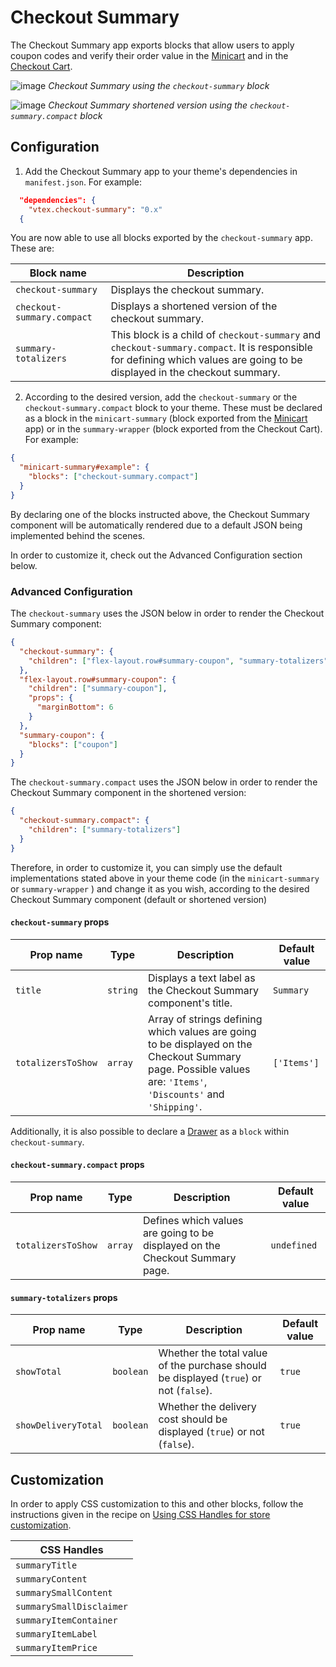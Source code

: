 # Checkout Summary

The Checkout Summary app exports blocks that allow users to apply coupon codes and verify their order value in the [Minicart](https://github.com/vtex-apps/minicart) and in the [Checkout Cart](https://github.com/vtex-apps/checkout-cart).

![image](https://user-images.githubusercontent.com/8902498/71037159-eb04da80-20fd-11ea-983e-ce49d2ca27c9.png)
*Checkout Summary using the `checkout-summary` block*

![image](https://user-images.githubusercontent.com/8902498/71039765-b7c54a00-2103-11ea-9e38-32fc9eb174ba.png)
*Checkout Summary shortened version using the `checkout-summary.compact` block*

## Configuration

1. Add the Checkout Summary app to your theme's dependencies in `manifest.json`. For example:

```json
  "dependencies": {
    "vtex.checkout-summary": "0.x"
  {
```

You are now able to use all blocks exported by the `checkout-summary` app. These are:

| Block name | Description |
| -------------- | ----------------------------------------------- |
| `checkout-summary` | Displays the checkout summary. |
| `checkout-summary.compact` | Displays a shortened version of the checkout summary. |
| `summary-totalizers` | This block is a child of `checkout-summary` and `checkout-summary.compact`. It is responsible for defining which values are going to be displayed in the checkout summary. |

2. According to the desired version, add the `checkout-summary` or the `checkout-summary.compact` block to your theme. These must be declared as a block in the `minicart-summary` (block exported from the [Minicart](https://vtex.io/docs/components/all/vtex.minicart@2.45.0/) app) or in the `summary-wrapper` (block exported from the Checkout Cart). For example:

```json
{
  "minicart-summary#example": {
    "blocks": ["checkout-summary.compact"]
  }
}
```

By declaring one of the blocks instructed above, the Checkout Summary component will be automatically rendered due to a default JSON being implemented behind the scenes.

In order to customize it, check out the Advanced Configuration section below.

### Advanced Configuration

The `checkout-summary` uses the JSON below in order to render the Checkout Summary component:

```json
{
  "checkout-summary": {
    "children": ["flex-layout.row#summary-coupon", "summary-totalizers"]
  },
  "flex-layout.row#summary-coupon": {
    "children": ["summary-coupon"],
    "props": {
      "marginBottom": 6
    }
  },
  "summary-coupon": {
    "blocks": ["coupon"]
  }
}
```

The `checkout-summary.compact` uses the JSON below in order to render the Checkout Summary component in the shortened version:
  
```json
{
  "checkout-summary.compact": {
    "children": ["summary-totalizers"]
  }
}
```

Therefore, in order to customize it, you can simply use the default implementations stated above in your theme code (in the `minicart-summary` or `summary-wrapper` ) and change it as you wish, according to the desired Checkout Summary component (default or shortened version)

#### `checkout-summary` props
 
| Prop name | Type | Description | Default value |
| --- | --------- | ------ | -------|
| `title` | `string` | Displays a text label as the Checkout Summary component's title. | `Summary` |
| `totalizersToShow` | `array` | Array of strings defining which values are going to be displayed on the Checkout Summary page. Possible values are: `'Items'`, `'Discounts'` and `'Shipping'`. | `['Items']`| 

Additionally, it is also possible to declare a [Drawer](https://vtex.io/docs/components/content-blocks/vtex.store-drawer) as a `block` within `checkout-summary`.

#### `checkout-summary.compact` props

| Prop name | Type | Description | Default value |
| --- | --------- | ------ | -------|
| `totalizersToShow` | `array` | Defines which values are going to be displayed on the Checkout Summary page. | `undefined`|

#### `summary-totalizers` props
 
| Prop name | Type | Description | Default value |
| --- | --------- | ------ | -------|
| `showTotal` | `boolean` | Whether the total value of the purchase should be displayed (`true`) or not (`false`). | `true`|
| `showDeliveryTotal` | `boolean` | Whether the delivery cost should be displayed (`true`) or not (`false`). | `true` |

## Customization

In order to apply CSS customization to this and other blocks, follow the instructions given in the recipe on [Using CSS Handles for store customization](https://vtex.io/docs/recipes/style/using-css-handles-for-store-customization).

| CSS Handles |
| ------------------------ |
| `summaryTitle` |
| `summaryContent` |
| `summarySmallContent` |
| `summarySmallDisclaimer` |
| `summaryItemContainer` |
| `summaryItemLabel` |
| `summaryItemPrice` |
